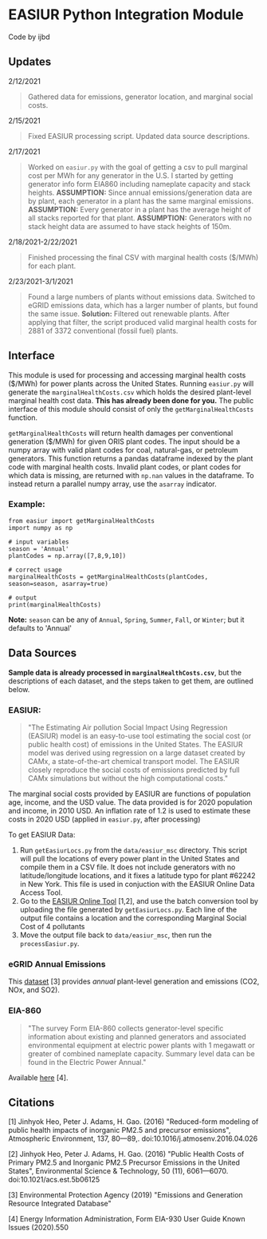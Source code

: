 # EASIUR Python Integration Module
Code by ijbd

## Updates
2/12/2021
> Gathered data for emissions, generator location, and marginal social costs. 

2/15/2021
> Fixed EASIUR processing script. Updated data source descriptions.

2/17/2021
> Worked on `easiur.py` with the goal of getting a csv to pull marginal cost per MWh for any generator in the U.S. I started by getting generator info form EIA860 including nameplate capacity and stack heights. **ASSUMPTION:** Since annual emissions/generation data are by plant, each generator in a plant has the same marginal emissions. **ASSUMPTION:** Every generator in a plant has the average height of all stacks reported for that plant. **ASSUMPTION:** Generators with no stack height data are assumed to have stack heights of 150m.

2/18/2021-2/22/2021
> Finished processing the final CSV with marginal health costs ($/MWh) for each plant. 

2/23/2021-3/1/2021
> Found a large numbers of plants without emissions data. Switched to eGRID emissions data, which has a larger number of plants, but found the same issue. **Solution:** Filtered out renewable plants. After applying that filter, the script produced valid marginal health costs for 2881 of 3372 conventional (fossil fuel) plants. 

## Interface

This module is used for processing and accessing marginal health costs ($/MWh) for power plants across the United States. Running `easiur.py` will generate the `marginalHealthCosts.csv` which holds the desired plant-level marginal health cost data. **This has already been done for you.** The public interface of this module should consist of only the `getMarginalHealthCosts` function. 

`getMarginalHealthCosts` will return health damages per conventional generation ($/MWh) for given ORIS plant codes. The input should be a numpy array with valid plant codes for coal, natural-gas, or petroleum generators. This function returns a pandas dataframe indexed by the plant code with marginal health costs. Invalid plant codes, or plant codes for which data is missing, are returned with `np.nan` values in the dataframe. To instead return a parallel numpy array, use the `asarray` indicator.

### Example:

    from easiur import getMarginalHealthCosts
    import numpy as np 

    # input variables
    season = 'Annual'
    plantCodes = np.array([7,8,9,10])

    # correct usage
    marginalHealthCosts = getMarginalHealthCosts(plantCodes, season=season, asarray=true)

    # output
    print(marginalHealthCosts)

    
**Note:** `season` can be any of `Annual`, `Spring`, `Summer`, `Fall`, or `Winter`; but it defaults to 'Annual'


## Data Sources

**Sample data is already processed in `marginalHealthCosts.csv`**, but the descriptions of each dataset, and the steps taken to get them, are outlined below.

### EASIUR:
>"The Estimating Air pollution Social Impact Using Regression (EASIUR) model is an easy-to-use tool estimating the social cost (or public health cost) of emissions in the United States. The EASIUR model was derived using regression on a large dataset created by CAMx, a state-of-the-art chemical transport model. The EASIUR closely reproduce the social costs of emissions predicted by full CAMx simulations but without the high computational costs." 

The marginal social costs provided by EASIUR are functions of population age, income, and the USD value. The data provided is for 2020 population and income, in 2010 USD. An inflation rate of 1.2 is used to estimate these costs in 2020 USD (applied in `easiur.py`, after processing)

To get EASIUR Data:
1. Run `getEasiurLocs.py` from the `data/easiur_msc` directory. This script will pull the locations of every power plant in the United States and compile them in a CSV file. It does not include generators with no latitude/longitude locations, and it fixes a latitude typo for plant #62242 in New York. This file is used in conjuction with the EASIUR Online Data Access Tool.
2. Go to the [EASIUR Online Tool](https://barney.ce.cmu.edu/~jinhyok/easiur/online/) [1,2], and use the batch conversion tool by uploading the file generated by `getEasiurLocs.py`. Each line of the output file contains a location and the corresponding Marginal Social Cost of 4 pollutants
3. Move the output file back to `data/easiur_msc`, then run the `processEasiur.py`.

### eGRID Annual Emissions
This [dataset](https://www.epa.gov/egrid/download-data) [3] provides *annual* plant-level generation and emissions (CO2, NOx, and SO2). 

### EIA-860 
>"The survey Form EIA-860 collects generator-level specific information about existing and planned generators and associated environmental equipment at electric power plants with 1 megawatt or greater of combined nameplate capacity. Summary level data can be found in the Electric Power Annual."

Available [here](https://www.eia.gov/electricity/data/eia860/) [4].

## Citations

[1] Jinhyok Heo, Peter J. Adams, H. Gao. (2016) "Reduced-form modeling of public health impacts of inorganic PM2.5 and precursor emissions", Atmospheric Environment, 137, 80—89,. doi:10.1016/j.atmosenv.2016.04.026

[2] Jinhyok Heo, Peter J. Adams, H. Gao. (2016) "Public Health Costs of Primary PM2.5 and Inorganic PM2.5 Precursor Emissions in the United States", Environmental Science & Technology, 50 (11), 6061—6070. doi:10.1021/acs.est.5b06125

[3] Environmental Protection Agency (2019) "Emissions and Generation Resource Integrated Database" 

[4]  Energy Information Administration, Form EIA-930 User Guide Known Issues (2020).550
